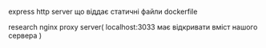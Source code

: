 express http server
що віддає статичні файли
dockerfile

research
nginx proxy server( localhost:3033 має відкривати вміст нашого сервера )